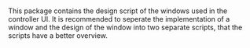 #

This package contains the design script of the windows used in the controller UI. It is recommended to seperate the implementation of a window and the design of the window into two separate scripts, that the scripts have a better overview.
